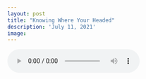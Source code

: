 ```yaml
---
layout: post
title: "Knowing Where Your Headed"
description: 'July 11, 2021'
image:
---
```


<audio controls preload="metadata">
  <source src="https://docs.google.com/uc?export=open&id=1Djbjd2_bkmE3Mjg2mWFVQ54UxVi2mrBP" type="audio/mp3">
Your browser does not support the audio element.
</audio>

